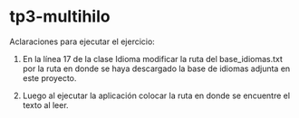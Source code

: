 # tp3-multihilo

Aclaraciones para ejecutar el ejercicio:

1. En la línea 17 de la clase Idioma modificar la ruta del base_idiomas.txt por la ruta en donde se haya descargado la base de idiomas adjunta en este proyecto.

2. Luego al ejecutar la aplicación colocar la ruta en donde se encuentre el texto al leer.
